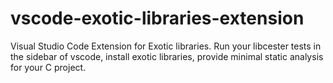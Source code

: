 # vscode-exotic-libraries-extension
Visual Studio Code Extension for Exotic libraries. Run your libcester tests in the sidebar of vscode, install exotic libraries, provide minimal static analysis for your C project.
